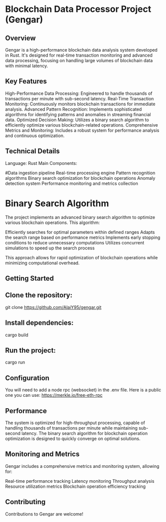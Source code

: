 # Blockchain Data Processor Project (Gengar)
## Overview
Gengar is a high-performance blockchain data analysis system developed in Rust. It's designed for real-time transaction monitoring and advanced data processing, focusing on handling large volumes of blockchain data with minimal latency.

## Key Features

High-Performance Data Processing: Engineered to handle thousands of transactions per minute with sub-second latency.
Real-Time Transaction Monitoring: Continuously monitors blockchain transactions for immediate analysis.
Advanced Pattern Recognition: Implements sophisticated algorithms for identifying patterns and anomalies in streaming financial data.
Optimized Decision Making: Utilizes a binary search algorithm to efficiently optimize various blockchain-related operations.
Comprehensive Metrics and Monitoring: Includes a robust system for performance analysis and continuous optimization.

## Technical Details

Language: Rust
Main Components:

#Data ingestion pipeline
Real-time processing engine
Pattern recognition algorithms
Binary search optimization for blockchain operations
Anomaly detection system
Performance monitoring and metrics collection



# Binary Search Algorithm
The project implements an advanced binary search algorithm to optimize various blockchain operations. This algorithm:

Efficiently searches for optimal parameters within defined ranges
Adapts the search range based on performance metrics
Implements early stopping conditions to reduce unnecessary computations
Utilizes concurrent simulations to speed up the search process

This approach allows for rapid optimization of blockchain operations while minimizing computational overhead.

## Getting Started

## Clone the repository:
git clone https://github.com/AlaiY95/gengar.git

## Install dependencies:
cargo build

## Run the project:
cargo run

## Configuration
You will need to add a node rpc (websocket) in the .env file. 
Here is a public one you can use:
https://merkle.io/free-eth-rpc



## Performance
The system is optimized for high-throughput processing, capable of handling thousands of transactions per minute while maintaining sub-second latency. The binary search algorithm for blockchain operation optimization is designed to quickly converge on optimal solutions.

## Monitoring and Metrics
Gengar includes a comprehensive metrics and monitoring system, allowing for:

Real-time performance tracking
Latency monitoring
Throughput analysis
Resource utilization metrics
Blockchain operation efficiency tracking

## Contributing
Contributions to Gengar are welcome!
